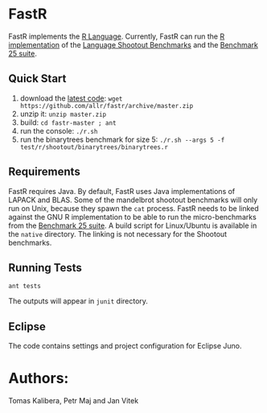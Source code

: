 # FastR

FastR implements the [R Language](http://www.r-project.org/). Currently,
FastR can run the [R implementation](http://r.cs.purdue.edu/hg/r-shootout/)
of the [Language Shootout Benchmarks](http://shootout.alioth.debian.org/) and 
the [Benchmark 25 suite](http://r.research.att.com/benchmarks/).

## Quick Start

1. download the [latest code](https://github.com/allr/fastr/archive/master.zip): `wget https://github.com/allr/fastr/archive/master.zip`
2. unzip it: `unzip master.zip`
3. build: `cd fastr-master ; ant`
4. run the console: `./r.sh`
5. run the binarytrees benchmark for size 5: `./r.sh --args 5 -f test/r/shootout/binarytrees/binarytrees.r`

## Requirements

FastR requires Java. By default, FastR uses Java implementations of LAPACK
and BLAS.  Some of the mandelbrot shootout benchmarks will only run on Unix,
because they spawn the `cat` process.  FastR needs to be linked against the
GNU R implementation to be able to run the micro-benchmarks from the
[Benchmark 25 suite](http://r.research.att.com/benchmarks/).  A build script
for Linux/Ubuntu is available in the `native` directory.  The linking is not
necessary for the Shootout benchmarks.

## Running Tests

`ant tests` 

The outputs will appear in `junit` directory.

## Eclipse

The code contains settings and project configuration for Eclipse Juno.

# Authors:

Tomas Kalibera, Petr Maj and Jan Vitek
